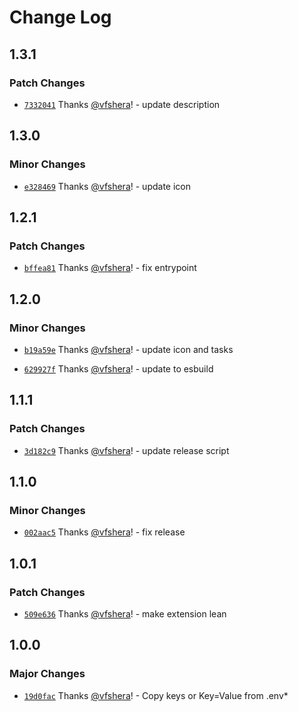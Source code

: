 # Change Log

## 1.3.1

### Patch Changes

- [`7332041`](https://github.com/vfshera/vscode-env-key-copier/commit/7332041329f26c3a20dfa2fda511314ab00b0983) Thanks [@vfshera](https://github.com/vfshera)! - update description

## 1.3.0

### Minor Changes

- [`e328469`](https://github.com/vfshera/vscode-env-key-copier/commit/e32846950e72640fe2be5220ad0fb398d905f638) Thanks [@vfshera](https://github.com/vfshera)! - update icon

## 1.2.1

### Patch Changes

- [`bffea81`](https://github.com/vfshera/vscode-env-key-copier/commit/bffea81fe888282d8490036d868310e8e01a5728) Thanks [@vfshera](https://github.com/vfshera)! - fix entrypoint

## 1.2.0

### Minor Changes

- [`b19a59e`](https://github.com/vfshera/vscode-env-key-copier/commit/b19a59e378e93e00d5902615c8b2472293027a59) Thanks [@vfshera](https://github.com/vfshera)! - update icon and tasks

- [`629927f`](https://github.com/vfshera/vscode-env-key-copier/commit/629927f7dc28bfa724f02a6e1dd0ba4dda3eba4a) Thanks [@vfshera](https://github.com/vfshera)! - update to esbuild

## 1.1.1

### Patch Changes

- [`3d182c9`](https://github.com/vfshera/vscode-env-key-copier/commit/3d182c980afa2d10f7d9b294f2d5a203f0a46b7c) Thanks [@vfshera](https://github.com/vfshera)! - update release script

## 1.1.0

### Minor Changes

- [`002aac5`](https://github.com/vfshera/vscode-env-key-copier/commit/002aac5ad78c589514e90f7f527e8ed44ffa4845) Thanks [@vfshera](https://github.com/vfshera)! - fix release

## 1.0.1

### Patch Changes

- [`509e636`](https://github.com/vfshera/vscode-env-key-copier/commit/509e63611ad965ff7fdc69a49659e70946e84b91) Thanks [@vfshera](https://github.com/vfshera)! - make extension lean

## 1.0.0

### Major Changes

- [`19d0fac`](https://github.com/vfshera/vscode-env-key-copier/commit/19d0faca516b55e26cee60d9ea62596543422b46) Thanks [@vfshera](https://github.com/vfshera)! - Copy keys or Key=Value from .env\*
